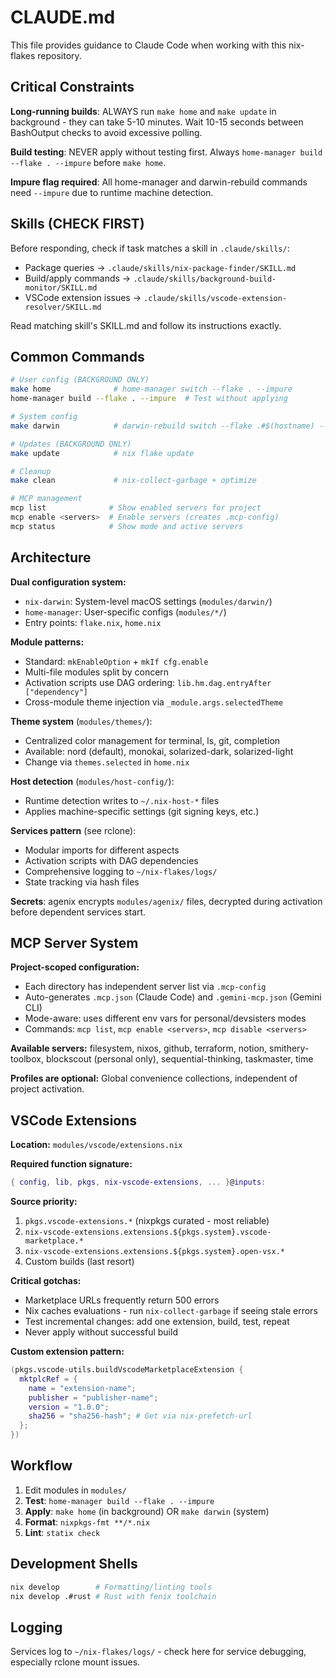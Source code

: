 # CLAUDE.md

This file provides guidance to Claude Code when working with this nix-flakes repository.

## Critical Constraints

**Long-running builds**: ALWAYS run `make home` and `make update` in background - they can take 5-10 minutes. Wait 10-15 seconds between BashOutput checks to avoid excessive polling.

**Build testing**: NEVER apply without testing first. Always `home-manager build --flake . --impure` before `make home`.

**Impure flag required**: All home-manager and darwin-rebuild commands need `--impure` due to runtime machine detection.

## Skills (CHECK FIRST)

Before responding, check if task matches a skill in `.claude/skills/`:
- Package queries → `.claude/skills/nix-package-finder/SKILL.md`
- Build/apply commands → `.claude/skills/background-build-monitor/SKILL.md`
- VSCode extension issues → `.claude/skills/vscode-extension-resolver/SKILL.md`

Read matching skill's SKILL.md and follow its instructions exactly.

## Common Commands

```bash
# User config (BACKGROUND ONLY)
make home              # home-manager switch --flake . --impure
home-manager build --flake . --impure  # Test without applying

# System config
make darwin            # darwin-rebuild switch --flake .#$(hostname) --impure

# Updates (BACKGROUND ONLY)
make update            # nix flake update

# Cleanup
make clean             # nix-collect-garbage + optimize

# MCP management
mcp list              # Show enabled servers for project
mcp enable <servers>  # Enable servers (creates .mcp-config)
mcp status            # Show mode and active servers
```

## Architecture

**Dual configuration system:**
- `nix-darwin`: System-level macOS settings (`modules/darwin/`)
- `home-manager`: User-specific configs (`modules/*/`)
- Entry points: `flake.nix`, `home.nix`

**Module patterns:**
- Standard: `mkEnableOption` + `mkIf cfg.enable`
- Multi-file modules split by concern
- Activation scripts use DAG ordering: `lib.hm.dag.entryAfter ["dependency"]`
- Cross-module theme injection via `_module.args.selectedTheme`

**Theme system** (`modules/themes/`):
- Centralized color management for terminal, ls, git, completion
- Available: nord (default), monokai, solarized-dark, solarized-light
- Change via `themes.selected` in `home.nix`

**Host detection** (`modules/host-config/`):
- Runtime detection writes to `~/.nix-host-*` files
- Applies machine-specific settings (git signing keys, etc.)

**Services pattern** (see rclone):
- Modular imports for different aspects
- Activation scripts with DAG dependencies
- Comprehensive logging to `~/nix-flakes/logs/`
- State tracking via hash files

**Secrets**: agenix encrypts `modules/agenix/` files, decrypted during activation before dependent services start.

## MCP Server System

**Project-scoped configuration:**
- Each directory has independent server list via `.mcp-config`
- Auto-generates `.mcp.json` (Claude Code) and `.gemini-mcp.json` (Gemini CLI)
- Mode-aware: uses different env vars for personal/devsisters modes
- Commands: `mcp list`, `mcp enable <servers>`, `mcp disable <servers>`

**Available servers:** filesystem, nixos, github, terraform, notion, smithery-toolbox, blockscout (personal only), sequential-thinking, taskmaster, time

**Profiles are optional:** Global convenience collections, independent of project activation.

## VSCode Extensions

**Location:** `modules/vscode/extensions.nix`

**Required function signature:**
```nix
{ config, lib, pkgs, nix-vscode-extensions, ... }@inputs:
```

**Source priority:**
1. `pkgs.vscode-extensions.*` (nixpkgs curated - most reliable)
2. `nix-vscode-extensions.extensions.${pkgs.system}.vscode-marketplace.*`
3. `nix-vscode-extensions.extensions.${pkgs.system}.open-vsx.*`
4. Custom builds (last resort)

**Critical gotchas:**
- Marketplace URLs frequently return 500 errors
- Nix caches evaluations - run `nix-collect-garbage` if seeing stale errors
- Test incremental changes: add one extension, build, test, repeat
- Never apply without successful build

**Custom extension pattern:**
```nix
(pkgs.vscode-utils.buildVscodeMarketplaceExtension {
  mktplcRef = {
    name = "extension-name";
    publisher = "publisher-name";
    version = "1.0.0";
    sha256 = "sha256-hash"; # Get via nix-prefetch-url
  };
})
```

## Workflow

1. Edit modules in `modules/`
2. **Test**: `home-manager build --flake . --impure`
3. **Apply**: `make home` (in background) OR `make darwin` (system)
4. **Format**: `nixpkgs-fmt **/*.nix`
5. **Lint**: `statix check`

## Development Shells

```bash
nix develop        # Formatting/linting tools
nix develop .#rust # Rust with fenix toolchain
```

## Logging

Services log to `~/nix-flakes/logs/` - check here for service debugging, especially rclone mount issues.
